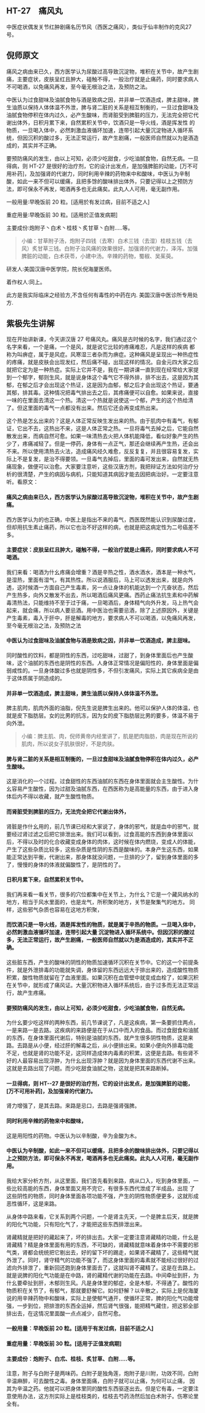 ## HT-27　痛风丸

中医症状偶发关节红肿剧痛名历节风（西医之痛风），类似于仙丰制作的克风27号。

## 倪师原文

痛风之病由来已久，西方医学认为尿酸过高导致沉淀物，堆积在关节中，故产生剧痛，主要症状，皮肤呈红且肿大，碰触不得，一般治疗就是止痛药，同时要求病人不可喝酒，以免痛风再发，至今毫无根治之法，及预防之法。

中医认为过食甜味及油腻食物与酒是致病之因，并非单一饮酒造成，脾主甜味，脾生油质以保持人体体温不外泄，脾与肾二脏的关系是相互制衡的，一旦过食甜味及油腻食物停积在体内过久，必产生酸味，而肾脏受到脾脏的压力，无法完全把它代谢出体外，日积月累下来，自然累积关节中，饮酒只是一导火线，酒是挥发性 的物质，一旦喝入体中，必然刺激血液循环加速，连带引起大量沉淀物进入循环系统，但因沉积的酸过多，无法正常运行，故产生剧痛，一般医师自然就以为是酒造 成的，其实并不正确。

要预防痛风的发生，由以上可知，必须少吃甜食，少吃油腻食物，自然无病。一旦得病，则 HT-27 是很好的治疗剂，它的设计出发点，是加强脾脏的动能，[万不可用补药]，及加强肾的代谢力，同时利用辛辣的药物来中和酸味，中医认为辛制酸，如此一来不但可以缓痛，且把多馀的酸味排出体外，只要记得以上之预防方法，即可保永不再发，喝酒再多也无此痛矣。此丸人人可用，毫无副作用。

一般用量∶早晚饭前 20 粒。[适用於有发过病，目前不适之人]

重症用量∶早晚饭前 30 粒。[适用於正值发病期]

主要成份∶炮附子丶白术丶桂枝丶炙甘草丶白附…..等。

> 小编：甘草附子汤，炮附子四钱（去寒）白术三钱（去湿）桂枝五钱（去风）炙甘草三钱。白附子治风痛的效果很好。加强肾的代谢力，泽泻。加强脾脏的动能，白术茯苓，小建中汤。辛辣的药物，蜀椒、吴茱萸。

研发人∶美国汉唐中医学院，院长倪海厦医师。

着作权人∶同上。

此方是我实际临床之经验方,不含任何有毒性的中药在内. 美国汉唐中医诊所专用处方.

## 紫极先生讲解

现在开始讲新课，今天讲汉唐 27 号痛风丸。痛风是古时候的名字，我们通过这个名字来看，一个是痛，一个是风，就是说它比较的疼痛难忍，凡是这样的疾病 都称为叫痹症，属于是风症。风寒湿三者杂而为痹症。这种痛风是呈现出一种热症性的疼痛，就是皮肤会出现发红，然后痛不碰，出现这样的情况。自金元四大家之后就把它定为是一种热症。实际上它并不是，我在一期讲课一直到现在经常给大家提到一个郁字，郁则生风，就是说身体这个毒气它不得外排，排不出去，这是因为其郁，在郁之后才会出现这个热证，这是因为血郁，郁之后才会出现这个热证，要通其郁，排其毒。这种情况把毒气排出去之后，其疼痛便可以自愈。如果来说，直接一味的在里面去清这一个热。清这一个热就是说使这一个郁，产生的这个热给清了。但这里面的毒气一点都没有出来。然后它还会再变成热出来。

这个热是怎幺出来的？这是人体正常反映生发出来的热。由于肌肉中有毒气，有郁证，它出不去，这热出不来，这是人体正常之热。一旦将毒气去掉之后，它能自然 散发出来，而病自然可愈。如果一味清热去火把人体机能降低，看似好象产生的热少了，疼痛减轻了。但是一停药，身体有一点正气，那还会继续再产生热，还会出不来。所以使用清热去火法，造成痛风经久难愈，反反复复，并且很容易复发，实际上不是复发，是治不得要领。一旦毒气去掉后，里面的毒可发出来，自然就无热痛现象，做便可以治愈。大家要注意听，这些汉唐方剂，我把辩证方法如何治疗分析的很清楚，产生的病因与病机，只能知道其病因才能去因把病治好。一定要注意听。看原文：

#### 痛风之病由来已久，西方医学认为尿酸过高导致沉淀物，堆积在关节中，故产生剧痛。

西方医学认为的也正确，中医上是指出不来的毒气，西医既然能认识到尿酸过度，但却用抗生素止痛药，所以它也治不好这样的病，也就是把这病定性为二号癌差不多。

#### 主要症状：皮肤呈红且肿大，碰触不得，一般治疗就是止痛药，同时要求病人不可喝酒。

我们来看：喝酒为什幺疼痛会增重？酒是辛热之性，酒水酒水，酒本是一种水气，是湿热，里面有湿气，有其热性。所以说酒服后，马上可以透发出来，就是向外透，这时候酒一方面自己产生毒素，另一点让身体的机能达到一个亢奋状态，然后产生热多，向外又散发不出去，所以喝酒后痛风更痛。西药止痛法抗生素和中药解毒清热法，只能维持不至于过于痛，一旦喝酒后，身体精气向外升发，马上热气会起来，就会痛，所以病人要忌酒。用中医治也需要忌酒，除了上述原因外，关键是产生毒素，毒入于肝中，肝是解毒的地方，要求病人不可以喝酒，以免痛风再发，至今毫无根治之法，及预防之法

#### 中医认为过食甜味及油腻食物与酒是致病之因，并非单一饮酒造成，脾主甜味。

同时酸性的饮料，都是阴性的东西，过吃甜味，过甜了，到身体里面后也产生酸味，这个油腻的东西也是阴性的东西。人身体正常情况是偏阳性的，身体里面是偏弱咸性的。一旦身体酸过多也就是阴性多，不但引发痛风，实际上其它疾病全是由于这体质属于阴造成的。

#### 并非单一饮酒造成，脾主甜味，脾生油质以保持人体体温不外泄。

脾主肌肉，肌肉外面的油脂，倪先生说是脾生出来的。他可以保护人体的体温，也就是皮下脂肪层。女的比男的抗冻，因为女的皮下脂肪层比男的要多，体温不易于向外泄。

> 小编：脾主肌、肉，倪师黄帝内经里讲了，肌是肥肉脂肪，肉是现在所说的肌肉，所以说女子肌肤很好，不是肉肤。

#### 脾与肾二脏的关系是相互制衡的，一旦过食甜味及油腻食物停积在体内过久，必产生酸味。

这是消化的一个过程。过食甜性的东西油腻的东西在身体里面就会主生酸性。为什幺容易产生酸性，因为过甜及油腻东西，在西医称为是高能量的东西，由于进入身体后内不得以收藏，就产生酸性物质。

#### 而肾脏受到脾脏的压力，无法完全把它代谢出体外，

肾脏是作什幺用的，前几节课已经和大家说了，身体的邪气，就是血中的邪气，就要经过肾过滤之后把它排泄出来。我们可以看到，过食高能的东西到身体里面以后，不得以及时的化合收藏变成身体的肉体，这时候在体内燃烧，变成人的体能，产生了这些杂质比较多，这些杂质是性阴的东西是酸味的。本身产生这东西，如果能正常达到平衡，代谢出来，那身体就没问题，一旦排的少了，留到身体里面的多了，慢慢的身体的体液就偏酸性了，是阴性的了。

#### 日积月累下来，自然累积关节中。

我们再来看一看关节，很多的穴位都集中在关节上，为什幺？它是一个藏风纳水的地方，相当于风水里面的，也是龙气，所积聚的地方，关节是聚集气的地方。 同样，这些邪气杂质也容易在这地方积聚，

#### 而饮酒只是一导火线，酒是挥发性的物质，就是属于辛热的物质。一旦喝入体中，必然刺激血液循环加速，连带引起大量 沉淀物进入循环系统中。但因沉积的酸过多，无法正常运行，故产生剧痛，一般医师自然就以为是酒造成的，其实并不正确。

这些脏东西，产生的酸味的阴性的物质加速循环沉积在关节中。它的这一个前提条件，就是外泄排毒的功能就失调，身体留的东西远远大于排出来的，造成酸性物质积累，酸性物质就留在了血液里面。如果沉积在血管壁中就变成血栓了，如果沉积在关节中，就形成了痛风证。大量沉积物进入循环系统后，由于过多而无法正常运行，故产生疼痛。

#### 要预防痛风的发生，由以上可知，必须少吃甜食，少吃油腻食物，自然无病。

为什幺要少吃这样的两种东西，前几节课说了，凡是这疾病，第一条要抓住两点，一是来路一是去路。这疾病的来路便是在于从口中而入的食品。而过食甜食和油腻的东西，在身体里面代谢后，特别是油腻的东西，就产生很多阴性物质，这是来路。去路是从小便，经过肝的解毒之后，从小便排出来。如果小便向外排毒功能 不足，也就是肾的功能不足，这同样造成体内毒素的积累，这便是去路。有些肾不好的人最容易出现浮肿，为什幺出现浮肿？就是因为身体里面的东西代谢不出来。 这就是去路出现了问题。而少吃甜食油腻之物，这就是把其来路断掉。

#### 一旦得病，则 HT--27 是很好的治疗剂，它的设计出发点，是加强脾脏的动能，[万不可用补药]，及加强肾的代谢力。

肾力增强了，是其去路。来路是忌口，去路是强肾强脾。

#### 同时利用辛辣的药物来中和酸味，

这是用阳性的药物。中医认为以辛制酸，辛为金酸为木。

#### 中医认为辛制酸，如此一来不但可以缓痛，且把多余的酸味排出体外，只要记得以上之预防方法，即可保永不再发，喝酒再多也无此痛矣。此丸人人可用，毫无副作用。

我给大家分析方剂，从这里面，我们首先看到来路，病从口入，吃到身体里面，一些比较高能的东西，身体里面又用不完它，有很多东西代泄成了半成品，出现 了这些阴性的物质，同时身体里面各项功能不强，产生的阴性物质便更多，这就形成恶性循环，这是来路。

从身体中路来看，它关系到两个问题，一个是肾主先天，一个是脾主后天，就是脾的阳化气功能，只有阳化气了，才能把这些东西排泄出来。

肾藏精就是把好的藏起来了，坏的排出去。大家一定要注意肾藏精的功能，什幺是肾藏精？精是身体里面有用的东西，不可缺的，肾藏精就意味着身体中不需要的邪气类，肾都会统统把它剔出去，好的留下坏的踢走，如果肾不藏精了，这些精气就外泄了。同时，肾守精气的功能不强了，而这身体里面的毒素就不能经过很好的过滤向外排泄了，重新回还跑到身体里面去了，这就叫肾不藏精了。这是在去路上。就是说脾的阳化气功能是在中路，肾的藏精代谢的功能在去路。中间牵扯到肝，为什幺要牵扯到肝，木郁则生风。凡是身体里的郁症，全是木郁，不得通了。酸性的物质积在关节了，有郁气，那就要舒解它。如何舒解？以辛散之，实际上是倪海厦说的用辛辣药物中和酸味，实际上是使郁气通开，使循环正常，脾的阳化气功能增强，一步到位，把排泄的东西全运掉，然后肾气很强，能把精气藏住，把这邪全部排出去，在这情况里面酸一点点减少，自然可愈。

#### 一般用量︰早晚饭前 20 粒。[适用于有发过病，目前不适之人]

#### 重症用量︰早晚饭前 30 粒。[适用于正值发病期]

#### 主要成份︰炮附子、白朮、桂枝、炙甘草、白附…..等。

注意，附子与白附子是两味药。白附子是独角莲，炮附子是川附，功效不同，白附辛温麻醉，可去酸性之毒。身体里面痛，白附子就可以止痛，为何可以止痛， 因其为辛温之药。他就可以把身体里同的酸性东西驱逐出去。但是它有毒，一定要注意使用办法，这方剂实际上是桂枝类的，桂枝去芍药汤然后加白术附子。伤寒论里全有。